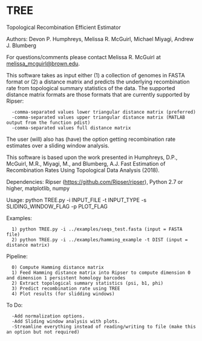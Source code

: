 # TREE
Topological Recombination Efficient Estimator 

Authors: Devon P. Humphreys, Melissa R. McGuirl, Michael Miyagi, Andrew J. Blumberg

For questions/comments please contact Melissa R. McGuirl at melissa_mcguirl@brown.edu.

This software takes as input either (1) a collection of genomes in FASTA format or (2) a distance matrix and predicts the underlying recombination rate from topological summary statistics of the data. The supported distance matrix formats are those formats that are currently supported by Ripser:

      -comma-separated values lower triangular distance matrix (preferred)
      -comma-separated values upper triangular distance matrix (MATLAB output from the function pdist)
      -comma-separated values full distance matrix

The user (will) also has (have) the option getting recombination rate estimates over a sliding window analysis. 

This software is based upon the work presented in Humphreys, D.P., McGuirl, M.R., Miyagi, M., and Blumberg, A.J. Fast Estimation of Recombination Rates Using Topological Data Analysis (2018). 

Dependencies: Ripser (https://github.com/Ripser/ripser), Python 2.7 or higher, matplotlib, numpy

Usage: python TREE.py -i INPUT_FILE -t INPUT_TYPE -s SLIDING_WINDOW_FLAG -p PLOT_FLAG

Examples:    
      
      1) python TREE.py -i ../examples/seqs_test.fasta (input = FASTA file)   
      2) python TREE.py -i ../examples/hamming_example -t DIST (input = distance matrix)

Pipeline:

      0) Compute Hamming distance matrix
      1) Feed Hamming distance matrix into Ripser to compute dimension 0 and dimension 1 persistent homology barcodes
      2) Extract topological summary statistics (psi, b1, phi)
      3) Predict recombination rate using TREE 
      4) Plot results (for slidding windows)


To Do:

      -Add normalization options.
      -Add Sliding window analysis with plots.
      -Streamline everything instead of reading/writing to file (make this an option but not required)
      
